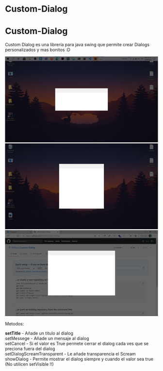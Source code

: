 # Custom-Dialog

<h1>Custom-Dialog</h1>
Custom Dialog es una librería para java swing que permite crear Dialogs personalizados y mas bonitos :D  



![alt text](https://github.com/SirRiuz/Custom-Dialog/blob/master/img/scream.png)
![alt text](https://github.com/SirRiuz/Custom-Dialog/blob/master/img/scream_1.png)
![alt text](https://github.com/SirRiuz/Custom-Dialog/blob/master/img/scream_2.png)


Metodos:


<strong>setTitle</strong> - Añade un titulo al dialog <br/>
setMessege - Añade un mensaje al dialog <br/>
setCancel - Si el valor es True permete cerrar el dialog cada ves que se preciona fuera del dialog <br/>
setDialogScreamTransparent - Le añade transparencia el Scream <br/>
showDialog - Permite mostrar el dialog siempre y cuando el valor sea true (No utilicen setVisible !!) <br/>

